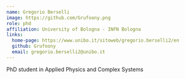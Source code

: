 ```yaml
---
name: Gregorio Berselli
image: https://github.com/Grufoony.png
role: phd
affiliation: University of Bologna - INFN Bologna
links:
  home-page: https://www.unibo.it/sitoweb/gregorio.berselli2/en
  github: Grufoony
  email: gregorio.berselli2@unibo.it
---
```


PhD student in Applied Physics and Complex Systems
